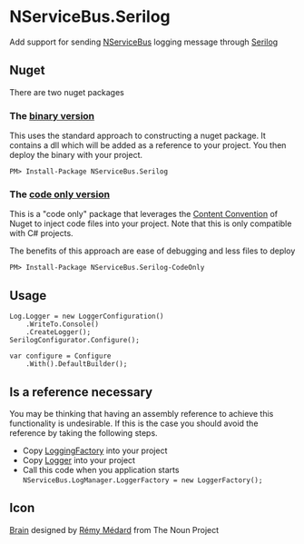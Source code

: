 NServiceBus.Serilog
==================

Add support for sending [NServiceBus](http://nservicebus.com/) logging message through [Serilog](http://serilog.net/)

## Nuget

There are two nuget packages

### The [binary version](http://nuget.org/packages/NServiceBus.Serilog/)

This uses the standard approach to constructing a nuget package. It contains a dll which will be added as a reference to your project. You then deploy the binary with your project.

    PM> Install-Package NServiceBus.Serilog

### The [code only version](http://nuget.org/packages/NServiceBus.Serilog-CodeOnly/)

This is a "code only" package that leverages the [Content Convention](http://docs.nuget.org/docs/creating-packages/creating-and-publishing-a-package#From_a_convention_based_working_directory) of Nuget to inject code files into your project. Note that this is only compatible with C# projects. 

The benefits of this approach are ease of debugging and less files to deploy

    PM> Install-Package NServiceBus.Serilog-CodeOnly

## Usage 

    Log.Logger = new LoggerConfiguration()
        .WriteTo.Console()
        .CreateLogger();
    SerilogConfigurator.Configure();
    
    var configure = Configure
        .With().DefaultBuilder();

## Is a reference necessary

You may be thinking that having an assembly reference to achieve this functionality is undesirable. If this is the case you should avoid the reference by taking the following steps.
 
* Copy [LoggingFactory](https://github.com/SimonCropp/NServiceBus.Serilog/blob/master/NServiceBus.Serilog/LoggerFactory.cs) into your project 
* Copy [Logger](https://github.com/SimonCropp/NServiceBus.Serilog/blob/master/NServiceBus.Serilog/Logger.cs) into your project
* Call this code when you application starts `NServiceBus.LogManager.LoggerFactory = new LoggerFactory();`

## Icon

<a href="http://thenounproject.com/noun/brain/#icon-No10411" target="_blank">Brain</a> designed by <a href="http://thenounproject.com/catalarem" target="_blank">Rémy Médard</a> from The Noun Project

